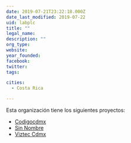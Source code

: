 ```yaml
---
date: 2019-07-21T23:22:18.000Z
date_last_modified: 2019-07-22
uid: labplc
title: ""
legal_name: 
description: ""
org_type: 
website: 
year_founded: 
facebook: 
twitter: 
tags:

cities: 
  - Costa Rica

---
```


Esta organización tiene los siguientes proyectos:

- [Codigocdmx](/i/codigocdmx.html)
- [Sin Nombre](/i/sin-nombre.html)
- [Viztec Cdmx](/i/viztec-cdmx.html)
